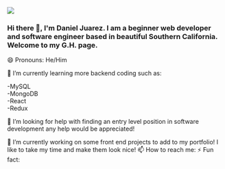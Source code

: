 <img src="https://images.unsplash.com/photo-1533282960533-51328aa49826?ixid=MXwxMjA3fDB8MHxwaG90by1wYWdlfHx8fGVufDB8fHw%3D&ixlib=rb-1.2.1&auto=format&fit=crop&w=1930&q=80"/>

### Hi there 👋, I'm Daniel Juarez. I am a beginner web developer and software engineer based in beautiful Southern California. Welcome to my G.H. page.<br>
😄 Pronouns: He/Him

🌱 I’m currently learning more backend coding such as:

-MySQL<br>
-MongoDB<br>
-React<br>
-Redux<br>

🤔 I’m looking for help with finding an entry level position in software development any help would be appreciated!

🔭 I’m currently working on some front end projects to add to my portfolio! I like to take my time and make them look nice!
📫 How to reach me:
⚡ Fun fact:
<!--
**Danno26/Danno26** is a ✨ _special_ ✨ repository because its `README.md` (this file) appears on your GitHub profile.

Here are some ideas to get you started:

-  ...
-  ...
- 👯 I’m looking to collaborate on ...
- 
- 💬 Ask me about ...
-  ...
- 
-  ...
-->
